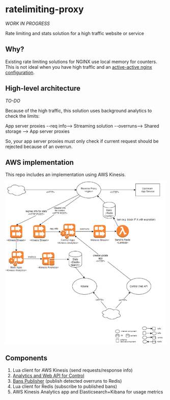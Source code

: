 # ratelimiting-proxy

*WORK IN PROGRESS*

Rate limiting and stats solution for a high traffic website or service

## Why?

Existing rate limiting solutions for NGINX use local memory for counters. This is not ideal when you have high traffic and an [active-active nginx configuration](https://www.nginx.com/resources/admin-guide/nginx-ha-keepalived-nodes/).

## High-level architecture

*TO-DO*

Because of the high traffic, this solution uses background analytics to check the limits:

App server proxies --req info--> Streaming solution --overruns--> Shared storage --> App server proxies

So, your app server proxies must only check if current request should be rejected because of an overrun.

## AWS implementation

This repo includes an implementation using AWS Kinesis.

![](doc/AWSArchitecture.png)

## Components

1. Lua client for AWS Kinesis (send requests/response info)
1. [Analytics and Web API for Control](control-admin/)
1. [Bans Publisher](bans-publisher/) (publish detected overruns to Redis)
1. Lua client for Redis (subscribe to published bans)
1. AWS Kinesis Analytics app and Elasticsearch+Kibana for usage metrics